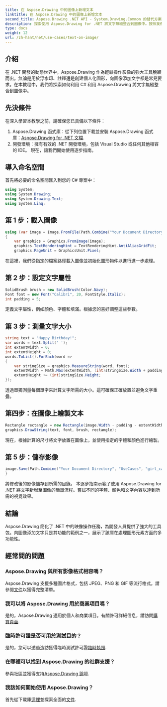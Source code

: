 ```yaml
---
title: 在 Aspose.Drawing 中的圖像上新增文本
linktitle: 在 Aspose.Drawing 中的圖像上新增文本
second_title: Aspose.Drawing .NET API - System.Drawing.Common 的替代方案
description: 探索使用 Aspose.Drawing for .NET 將文字無縫整合到圖像中。按照我們的逐步指南輕鬆進行影像處理。現在下載！
type: docs
weight: 12
url: /zh-hant/net/use-cases/text-on-image/
---
```

## 介紹
在 .NET 開發的動態世界中，Aspose.Drawing 作為輕鬆操作影像的強大工具脫穎而出。無論是用於浮水印、註釋還是創建個人化圖形，向圖像添加文字都是常見要求。在本教程中，我們將探索如何利用 C# 利用 Aspose.Drawing 將文字無縫整合到圖像中。
## 先決條件
在深入學習本教學之前，請確保您已具備以下條件：
1.  Aspose.Drawing 函式庫：從下列位置下載並安裝 Aspose.Drawing 函式庫：[Aspose.Drawing for .NET 文檔](https://reference.aspose.com/drawing/net/).
2. 開發環境：擁有有效的 .NET 開發環境，包括 Visual Studio 或任何其他相容的 IDE。
現在，讓我們開始使用逐步指南。
## 導入命名空間
首先將必要的命名空間匯入到您的 C# 專案中：
```csharp
using System;
using System.Drawing;
using System.Drawing.Text;
using System.Linq;
```
## 第 1 步：載入圖像
```csharp
using (var image = Image.FromFile(Path.Combine("Your Document Directory", "UseCases", "girl.jpg")))
{
    var graphics = Graphics.FromImage(image);
    graphics.TextRenderingHint = TextRenderingHint.AntiAliasGridFit;
    graphics.PageUnit = GraphicsUnit.Pixel;
```
在這裡，我們從指定的檔案路徑載入圖像並初始化圖形物件以進行進一步處理。
## 第 2 步：設定文字屬性
```csharp
SolidBrush brush = new SolidBrush(Color.Navy);
Font font = new Font("Calibri", 20, FontStyle.Italic);
int padding = 5;
```
定義文字屬性，例如顏色、字體和填滿。根據您的喜好調整這些參數。
## 第 3 步：測量文字大小
```csharp
string text = "Happy Birthday!";
var words = text.Split(' ');
int extentWidth = 0;
int extentHeight = 0;
words.ToList().ForEach(word =>
{
    var stringSize = graphics.MeasureString(word, font);
    extentWidth = Math.Max(extentWidth, (int)stringSize.Width + padding);
    extentHeight += (int)stringSize.Height;
});
```
透過單獨測量每個單字來計算文字所需的大小。這可確保正確放置並避免文字重疊。
## 第四步：在圖像上繪製文本
```csharp
Rectangle rectangle = new Rectangle(image.Width - padding - extentWidth, image.Height - padding - extentHeight, extentWidth, extentHeight);
graphics.DrawString(text, font, brush, rectangle);
```
現在，根據計算的尺寸將文字放置在圖像上，並使用指定的字體和顏色進行繪製。
## 第 5 步：儲存影像
```csharp
image.Save(Path.Combine("Your Document Directory", "UseCases", "girl_card_out.jpg"));
}
```
將修改後的影像儲存到所需的目錄。
本逐步指南示範了使用 Aspose.Drawing for .NET 將文字新增至圖像的簡單流程。嘗試不同的字體、顏色和文字內容以達到所需的視覺效果。
## 結論
Aspose.Drawing 簡化了 .NET 中的映像操作任務，為開發人員提供了強大的工具包。向圖像添加文字只是其功能的範例之一，展示了該庫在處理圖形元素方面的多功能性。
## 經常問的問題
### Aspose.Drawing 與所有影像格式相容嗎？
Aspose.Drawing 支援多種圖片格式，包括 JPEG、PNG 和 GIF 等流行格式。請參閱[文件](https://reference.aspose.com/drawing/net/)以獲得完整清單。
### 我可以將 Aspose.Drawing 用於商業項目嗎？
是的，Aspose.Drawing 適用於個人和商業項目。有關許可詳細信息，請訪問[購買頁面](https://purchase.aspose.com/buy).
### 臨時許可證是否可用於測試目的？
是的，您可以透過造訪獲得臨時測試許可證[臨時執照](https://purchase.aspose.com/temporary-license/).
### 在哪裡可以找到 Aspose.Drawing 的社群支援？
參與社區並獲得支持[Aspose.Drawing 論壇](https://forum.aspose.com/c/diagram/17).
### 我該如何開始使用 Aspose.Drawing？
首先從下載庫[這裡](https://releases.aspose.com/drawing/net/)並探索全面的[文件](https://reference.aspose.com/drawing/net/).